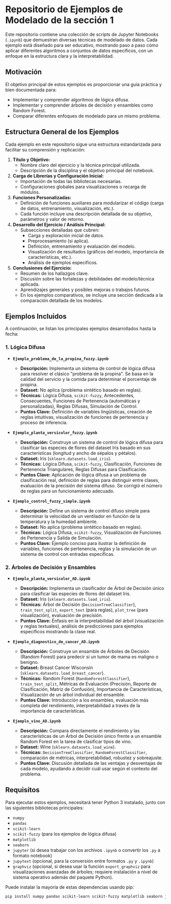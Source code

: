 # Repositorio de Ejemplos de Modelado de la sección 1

Este repositorio contiene una colección de scripts de Jupyter Notebooks (`.ipynb`) que demuestran diversas técnicas de modelado de datos. Cada ejemplo está diseñado para ser educativo, mostrando paso a paso cómo aplicar diferentes algoritmos a conjuntos de datos específicos, con un enfoque en la estructura clara y la interpretabilidad.

## Motivación

El objetivo principal de estos ejemplos es proporcionar una guía práctica y bien documentada para:
* Implementar y comprender algoritmos de lógica difusa.
* Implementar y comprender árboles de decisión y ensambles como Random Forest.
* Comparar diferentes enfoques de modelado para un mismo problema.

## Estructura General de los Ejemplos

Cada ejemplo en este repositorio sigue una estructura estandarizada para facilitar su comprensión y replicación:

1.  **Título y Objetivo:**
    * Nombre claro del ejercicio y la técnica principal utilizada.
    * Descripción de la disciplina y el objetivo principal del notebook.
2.  **Carga de Librerías y Configuración Inicial:**
    * Importación de todas las bibliotecas necesarias.
    * Configuraciones globales para visualizaciones o recarga de módulos.
3.  **Funciones Personalizadas:**
    * Definición de funciones auxiliares para modularizar el código (carga de datos, entrenamiento, visualización, etc.).
    * Cada función incluye una descripción detallada de su objetivo, parámetros y valor de retorno.
4.  **Desarrollo del Ejercicio / Análisis Principal:**
    * Subsecciones detalladas que cubren:
        * Carga y exploración inicial de datos.
        * Preprocesamiento (si aplica).
        * Definición, entrenamiento y evaluación del modelo.
        * Visualización de resultados (gráficos del modelo, importancia de características, etc.).
        * Análisis de ejemplos específicos.
5.  **Conclusiones del Ejercicio:**
    * Resumen de los hallazgos clave.
    * Discusión sobre las fortalezas y debilidades del modelo/técnica aplicada.
    * Aprendizajes generales y posibles mejoras o trabajos futuros.
    * En los ejemplos comparativos, se incluye una sección dedicada a la comparación detallada de los modelos.

## Ejemplos Incluidos

A continuación, se listan los principales ejemplos desarrollados hasta la fecha:

### 1. Lógica Difusa

* **`Ejemplo_problema_de_la_propina_fuzzy.ipynb`**
    * **Descripción:** Implementa un sistema de control de lógica difusa para resolver el clásico "problema de la propina". Se basa en la calidad del servicio y la comida para determinar el porcentaje de propina.
    * **Dataset:** No aplica (problema sintético basado en reglas).
    * **Técnicas:** Lógica Difusa, `scikit-fuzzy`, Antecedentes, Consecuentes, Funciones de Pertenencia (automáticas y personalizadas), Reglas Difusas, Simulación de Control.
    * **Puntos Clave:** Definición de variables lingüísticas, creación de reglas intuitivas, visualización de funciones de pertenencia y proceso de inferencia.

* **`Ejemplo_planta_versicolor_fuzzy.ipynb`**
    * **Descripción:** Construye un sistema de control de lógica difusa para clasificar las especies de flores del dataset Iris basado en sus características (longitud y ancho de sépalos y pétalos).
    * **Dataset:** Iris (`sklearn.datasets.load_iris`).
    * **Técnicas:** Lógica Difusa, `scikit-fuzzy`, Clasificación, Funciones de Pertenencia Triangulares, Reglas Difusas para Clasificación.
    * **Puntos Clave:** Aplicación de lógica difusa a un problema de clasificación real, definición de reglas para distinguir entre clases, evaluación de la precisión del sistema difuso. Se corrigió el número de reglas para un funcionamiento adecuado.

* **`Ejemplo_control_fuzzy_simple.ipynb`**
    * **Descripción:** Define un sistema de control difuso simple para determinar la velocidad de un ventilador en función de la temperatura y la humedad ambiente.
    * **Dataset:** No aplica (problema sintético basado en reglas).
    * **Técnicas:** Lógica Difusa, `scikit-fuzzy`, Visualización de Funciones de Pertenencia y Salida de Simulación.
    * **Puntos Clave:** Ejemplo conciso para ilustrar la definición de variables, funciones de pertenencia, reglas y la simulación de un sistema de control con entradas específicas.

### 2. Árboles de Decisión y Ensambles

* **`Ejemplo_planta_versicolor_AD.ipynb`**
    * **Descripción:** Implementa un clasificador de Árbol de Decisión único para clasificar las especies de flores del dataset Iris.
    * **Dataset:** Iris (`sklearn.datasets.load_iris`).
    * **Técnicas:** Árbol de Decisión (`DecisionTreeClassifier`), `train_test_split`, `export_text` (para reglas), `plot_tree` (para visualización), evaluación de precisión.
    * **Puntos Clave:** Énfasis en la interpretabilidad del árbol (visualización y reglas textuales), análisis de predicciones para ejemplos específicos mostrando la clase real.

* **`Ejemplo_diagnostico_de_cancer_AD.ipynb`**
    * **Descripción:** Construye un ensamble de Árboles de Decisión (Random Forest) para predecir si un tumor de mama es maligno o benigno.
    * **Dataset:** Breast Cancer Wisconsin (`sklearn.datasets.load_breast_cancer`).
    * **Técnicas:** Random Forest (`RandomForestClassifier`), `train_test_split`, Métricas de Evaluación (Precisión, Reporte de Clasificación, Matriz de Confusión), Importancia de Características, Visualización de un árbol individual del ensamble.
    * **Puntos Clave:** Introducción a los ensambles, evaluación más completa del rendimiento, interpretabilidad a través de la importancia de características.

* **`Ejemplo_vino_AD.ipynb`**
    * **Descripción:** Compara directamente el rendimiento y las características de un Árbol de Decisión único frente a un ensamble Random Forest en la tarea de clasificar tipos de vino.
    * **Dataset:** Wine (`sklearn.datasets.load_wine`).
    * **Técnicas:** `DecisionTreeClassifier`, `RandomForestClassifier`, comparación de métricas, interpretabilidad, robustez y sobreajuste.
    * **Puntos Clave:** Discusión detallada de las ventajas y desventajas de cada modelo, ayudando a decidir cuál usar según el contexto del problema.

## Requisitos

Para ejecutar estos ejemplos, necesitará tener Python 3 instalado, junto con las siguientes bibliotecas principales:

* `numpy`
* `pandas`
* `scikit-learn`
* `scikit-fuzzy` (para los ejemplos de lógica difusa)
* `matplotlib`
* `seaborn`
* `jupyter` (si desea trabajar con los archivos `.ipynb` o convertir los `.py` a formato notebook)
* `jupytext` (opcional, para la conversión entre formatos `.py` y `.ipynb`)
* `graphviz` (opcional, si desea usar la función `export_graphviz` para visualizaciones avanzadas de árboles; requiere instalación a nivel de sistema operativo además del paquete Python).

Puede instalar la mayoría de estas dependencias usando pip:
```bash
pip install numpy pandas scikit-learn scikit-fuzzy matplotlib seaborn jupyter jupytext graphviz